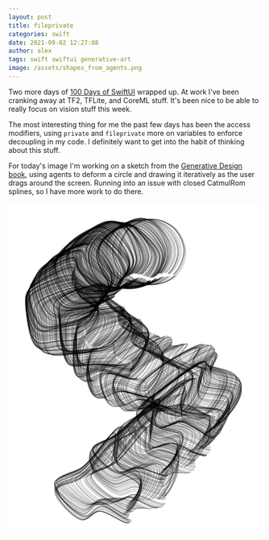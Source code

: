 ```yaml
---
layout: post
title: fileprivate
categories: swift
date: 2021-09-02 12:27:08
author: alex
tags: swift swiftui generative-art
image: /assets/shapes_from_agents.png
---
```


Two more days of [100 Days of SwiftUI](https://www.hackingwithswift.com/100/swiftui) wrapped up. At work I've been cranking away at TF2, TFLite, and CoreML stuff. It's been nice to be able to really focus on vision stuff this week.

The most interesting thing for me the past few days has been the access modifiers, using `private` and `fileprivate` more on variables to enforce decoupling in my code. I definitely want to get into the habit of thinking about this stuff.

For today's image I'm working on a sketch from the [Generative Design book](http://www.generative-gestaltung.de/2/), using agents to deform a circle and drawing it iteratively as the user drags around the screen. Running into an issue with closed CatmulRom splines, so I have more work to do there.

![Shapes from agents](/assets/shapes_from_agents.png)
